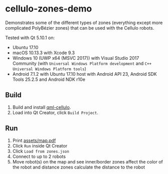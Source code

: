 cellulo-zones-demo
==================

Demonstrates some of the different types of zones (everything except more complicated PolyBézier zones) that can be used with the Cellulo robots.

Tested with Qt 5.10.1 on:

- Ubuntu 17.10
- macOS 10.13.3 with Xcode 9.3
- Windows 10 (UWP x64 (MSVC 2017)) with Visual Studio 2017 Community (with `Universal Windows Platform development` and `C++ Universal Windows Platform tools`)
- Android 7.1.2 with Ubuntu 17.10 host with Android API 23, Android SDK Tools 25.2.5 and Android NDK r10e

Build
-----

1. Build and install [qml-cellulo](../../).
1. Load into Qt Creator, click `Build Project`.

Run
---

1. Print [assets/map.pdf](assets/map.pdf)
1. Click `Run` inside Qt Creator
1. Click `Load from zones.json`
1. Connect to up to 2 robots
1. Move robot(s) on the map and see inner/border zones affect the color of the robot and distance zones calculate the distance to the robot
